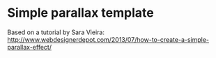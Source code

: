 # Simple parallax template
Based on a tutorial by Sara Vieira: http://www.webdesignerdepot.com/2013/07/how-to-create-a-simple-parallax-effect/

